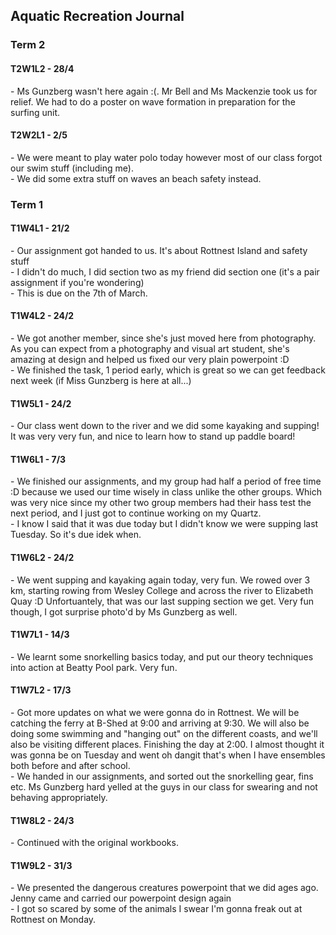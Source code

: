 <head>
  <title>Aquatic Rec Journal</title>
</head>
<body>
  <h2>Aquatic Recreation Journal</h2>
  <h3>Term 2</h3>
  <h4>T2W1L2 - 28/4</h4>
  <p>- Ms Gunzberg wasn't here again :(. Mr Bell and Ms Mackenzie took us for relief. We had to do a poster on wave formation in preparation for the surfing unit.</p>
  <h4>T2W2L1 - 2/5</h4>
  <p>- We were meant to play water polo today however most of our class forgot our swim stuff (including me).<br>- We did some extra stuff on waves an beach safety instead.</p>








  <h3>Term 1</h3>
  <h4>T1W4L1 - 21/2</h4>
  <p>- Our assignment got handed to us. It's about Rottnest Island and safety stuff<br>- I didn't do much, I did section two as my friend did section one (it's a pair assignment if you're wondering)<br>- This is due on the 7th of March.</p>
  <h4>T1W4L2 - 24/2</h4>
  <p>- We got another member, since she's just moved here from photography. As you can expect from a photography and visual art student, she's amazing at design and helped us fixed our very plain powerpoint :D<br>- We finished the task, 1 period early, which is great so we can get feedback next week (if Miss Gunzberg is here at all...)</p>
  <h4>T1W5L1 - 24/2</h4>
  <p>- Our class went down to the river and we did some kayaking and supping! It was very very fun, and nice to learn how to stand up paddle board!</p>
  <h4>T1W6L1 - 7/3</h4>
  <p>- We finished our assignments, and my group had half a period of free time :D because we used our time wisely in class unlike the other groups. Which was very nice since my other two group members had their hass test the next period, and I just got to continue working on my Quartz.<br>- I know I said that it was due today but I didn't know we were supping last Tuesday. So it's due idek when.</p>
  <h4>T1W6L2 - 24/2</h4>
  <p>- We went supping and kayaking again today, very fun. We rowed over 3 km, starting rowing from Wesley College and across the river to Elizabeth Quay :D Unfortuantely, that was our last supping section we get. Very fun though, I got surprise photo'd by Ms Gunzberg as well.</p>
  <h4>T1W7L1 - 14/3</h4>
  <p>- We learnt some snorkelling basics today, and put our theory techniques into action at Beatty Pool park. Very fun.</p>
  <h4>T1W7L2 - 17/3</h4>
  <p>- Got more updates on what we were gonna do in Rottnest. We will be catching the ferry at B-Shed at 9:00 and arriving at 9:30. We will also be doing some swimming and "hanging out" on the different coasts, and we'll also be visiting different places. Finishing the day at 2:00. I almost thought it was gonna be on Tuesday and went oh dangit that's when I have ensembles both before and after school.<br>- We handed in our assignments, and sorted out the snorkelling gear, fins etc. Ms Gunzberg hard yelled at the guys in our class for swearing and not behaving appropriately.</p>
  <h4>T1W8L2 - 24/3</h4>
  <p>- Continued with the original workbooks.</p>
  <h4>T1W9L2 - 31/3</h4>
  <p>- We presented the dangerous creatures powerpoint that we did ages ago. Jenny came and carried our powerpoint design again<br>- I got so scared by some of the animals I swear I'm gonna freak out at Rottnest on Monday.</p>
</body>